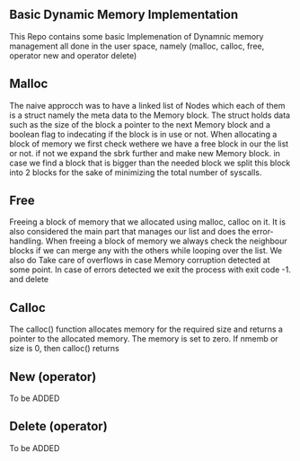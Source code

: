 ## Basic Dynamic Memory Implementation
This Repo contains some basic Implemenation of Dynamnic memory management all done in the user space, namely (malloc, calloc, free, operator new and operator delete)

## Malloc
The naive approcch was to have a linked list of Nodes which each of them is a struct namely the meta data to the Memory block. The struct holds data such as the size of the block a pointer to the next Memory block and a boolean flag to indecating if the block is in use or not. When allocating a block of memory we first check wethere we have a free block in our the list or not. if not we expand the sbrk further and make new Memory block. in case we find a block that is bigger than the needed block we split this block into 2 blocks for the sake of minimizing the total number of syscalls.

## Free
Freeing a block of memory that we allocated using malloc, calloc on it. It is also considered the main part that manages our list and does the error-handling. When freeing a block of memory we always check the neighbour blocks if we can merge any with the others while looping over the list. We also do Take care of overflows in case Memory corruption detected at some point. In case of errors detected we exit the process with exit code -1.
 and delete
## Calloc
The calloc() function allocates memory for the required size and returns a pointer to the allocated memory.  The memory is set to zero.  If nmemb or size is 0,  then  calloc()  returns

## New (operator)
To be ADDED

## Delete (operator)
To be ADDED

